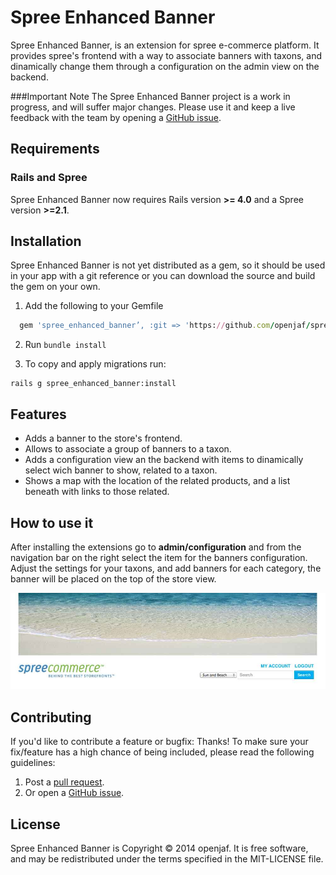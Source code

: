 Spree Enhanced Banner
==============
Spree Enhanced Banner, is an extension for spree e-commerce platform. It provides spree's frontend with a way to associate banners with taxons, and dinamically change them through a configuration on the admin view on the backend.

###Important Note
The Spree Enhanced Banner project is a work in progress, and will suffer major changes. Please use it and keep a live feedback with the team by opening a [GitHub issue](https://github.com/openjaf/spree_enhanced_banner/issues/new).

Requirements
------------
### Rails and Spree
Spree Enhanced Banner now requires Rails version **>= 4.0** and a Spree version **>=2.1**.

Installation
------------

Spree Enhanced Banner is not yet distributed as a gem, so it should be used in your app with a git reference or you can download the source and build the gem on your own.

1. Add the following to your Gemfile

  ```ruby
    gem 'spree_enhanced_banner’, :git => 'https://github.com/openjaf/spree_enhanced_banner.git', :branch => 'master'
  ```

2. Run `bundle install`

3. To copy and apply migrations run:

  ```
  rails g spree_enhanced_banner:install
  ```

Features
------------

- Adds a banner to the store's frontend.
- Allows to associate a group of banners to a taxon.
- Adds a configuration view an the backend with items to dinamically select wich banner to show, related to a taxon.
- Shows a map with the location of the related products, and a list beneath with links to those related.


How to use it
------------

After installing the extensions go to **admin/configuration** and from the navigation bar on the right select the item for the banners configuration. Adjust the settings for your taxons, and add banners for each category, the banner will be placed on the top of the store view.

![Banner on Store](/readme_images/banner_view.jpg?raw=true "Banner on Store")


Contributing
------------

If you'd like to contribute a feature or bugfix: Thanks! To make sure your
fix/feature has a high chance of being included, please read the following
guidelines:

1. Post a [pull request](https://github.com/openjaf/spree_enhanced_banner/compare/).
2. Or open a [GitHub issue](https://github.com/openjaf/spree_enhanced_banner/issues/new).

License
-------

Spree Enhanced Banner is Copyright © 2014 openjaf. It is free software, and may be
redistributed under the terms specified in the MIT-LICENSE file.
